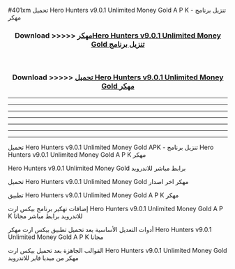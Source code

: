 #401xm تحميل Hero Hunters v9.0.1 Unlimited Money Gold  A P K - تنزيل برنامج مهكر



<div align="center">
<h3>Download >>>>> <a href="https://runaway1.web.app/?sq=Hero Hunters v9.0.1 Unlimited Money Gold ">مهكرHero Hunters v9.0.1 Unlimited Money Gold  تنزيل برنامج</a></h3><br>

<h3>Download >>>>> <a href="https://runaway1.web.app/?sq=Hero Hunters v9.0.1 Unlimited Money Gold ">تحميل Hero Hunters v9.0.1 Unlimited Money Gold  مهكر</a></h3>
</div>


----------------------------------------------------------

----------------------------------------------------------

----------------------------------------------------------

----------------------------------------------------------

----------------------------------------------------------

----------------------------------------------------------

----------------------------------------------------------

تحميل Hero Hunters v9.0.1 Unlimited Money Gold  APK - تنزيل برنامج Hero Hunters v9.0.1 Unlimited Money Gold  A P K مهكر

Hero Hunters v9.0.1 Unlimited Money Gold  برابط مباشر للاندرويد

تحميل Hero Hunters v9.0.1 Unlimited Money Gold  مهكر اخر اصدار

تطبيق Hero Hunters v9.0.1 Unlimited Money Gold  A P K مهكر

إضافات تهكير برنامج بيكس ارت Hero Hunters v9.0.1 Unlimited Money Gold  A P K للاندرويد برابط مباشر مجانا

أدوات التعديل الأساسية بعد تحميل تطبيق بيكس ارت مهكر Hero Hunters v9.0.1 Unlimited Money Gold  A P K مجانا

القوالب الجاهزة بعد تحميل بيكس ارت Hero Hunters v9.0.1 Unlimited Money Gold  مهكر من ميديا فاير للاندرويد


